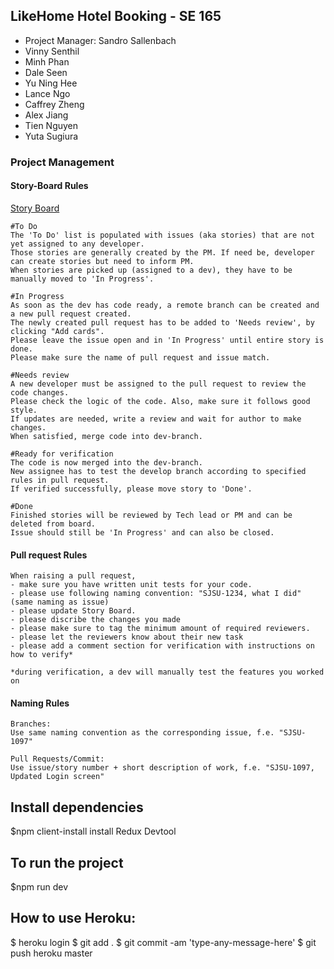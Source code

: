 ## LikeHome Hotel Booking - SE 165

- Project Manager: Sandro Sallenbach
- Vinny Senthil
- Minh Phan
- Dale Seen
- Yu Ning Hee
- Lance Ngo
- Caffrey Zheng
- Alex Jiang
- Tien Nguyen
- Yuta Sugiura

### Project Management

#### Story-Board Rules

[Story Board](https://github.com/Abcbadq/sjsu_shop/projects/1)

```
#To Do
The 'To Do' list is populated with issues (aka stories) that are not yet assigned to any developer.
Those stories are generally created by the PM. If need be, developer can create stories but need to inform PM.
When stories are picked up (assigned to a dev), they have to be manually moved to 'In Progress'.

#In Progress
As soon as the dev has code ready, a remote branch can be created and a new pull request created.
The newly created pull request has to be added to 'Needs review', by clicking "Add cards".
Please leave the issue open and in 'In Progress' until entire story is done.
Please make sure the name of pull request and issue match.

#Needs review
A new developer must be assigned to the pull request to review the code changes.
Please check the logic of the code. Also, make sure it follows good style.
If updates are needed, write a review and wait for author to make changes.
When satisfied, merge code into dev-branch.

#Ready for verification
The code is now merged into the dev-branch.
New assignee has to test the develop branch according to specified rules in pull request.
If verified successfully, please move story to 'Done'.

#Done
Finished stories will be reviewed by Tech lead or PM and can be deleted from board.
Issue should still be 'In Progress' and can also be closed.
```

#### Pull request Rules

```
When raising a pull request,
- make sure you have written unit tests for your code.
- please use following naming convention: "SJSU-1234, what I did" (same naming as issue)
- please update Story Board.
- please discribe the changes you made
- please make sure to tag the minimum amount of required reviewers.
- please let the reviewers know about their new task
- please add a comment section for verification with instructions on how to verify*

*during verification, a dev will manually test the features you worked on
```

#### Naming Rules

```
Branches:
Use same naming convention as the corresponding issue, f.e. "SJSU-1097"

Pull Requests/Commit:
Use issue/story number + short description of work, f.e. "SJSU-1097, Updated Login screen"
```

## Install dependencies

$npm client-install
install Redux Devtool

## To run the project

$npm run dev

## How to use Heroku:

$ heroku login
$ git add .
$ git commit -am 'type-any-message-here'
$ git push heroku master
